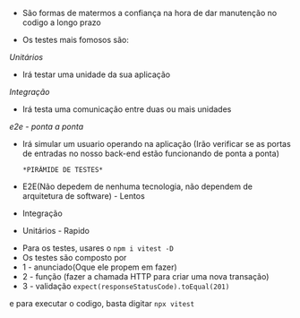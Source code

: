 - São formas de matermos a confiança na hora de dar manutenção no codigo a longo prazo

- Os testes mais fomosos são:

_Unitários_

- Irá testar uma unidade da sua aplicação

_Integração_

- Irá testa uma comunicação entre duas ou mais unidades

_e2e - ponta a ponta_

- Irá simular um usuario operando na aplicação (Irão verificar se as portas de entradas no nosso back-end estão funcionando de ponta a ponta)

      *PIRÂMIDE DE TESTES*

- E2E(Não depedem de nenhuma tecnologia, não dependem de arquitetura de software) - Lentos

- Integração

- Unitários - Rapido

* Para os testes, usares o `npm i vitest -D`
* Os testes são composto por
* 1 - anunciado(Oque ele propem em fazer)
* 2 - função (fazer a chamada HTTP para criar uma nova transação)
* 3 - validação `expect(responseStatusCode).toEqual(201)`

e para executar o codigo, basta digitar `npx vitest`
